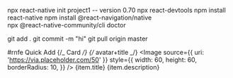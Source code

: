 npx react-native init project1 -- version 0.70
npx react-devtools
npm install react-native
npm install @react-navigation/native  
npx @react-native-community/cli doctor

git add .
git commit -m "hi"
git pull origin master

#rnfe
<View>
<Text style={styles.title}>Quick Add</Text>
{/_ Card _/}
<View style={styles.card}>
<View>
{/_ avatar+title _/}
<Image
source={{ uri: 'https://via.placeholder.com/50' }}
style={{
                                width: 60,
                                height: 60,
                                borderRadius: 10,
                            }}
/>
<View>
<View style={styles.boardItem}>
<Text style={styles.boardTitle}>{item.title}</Text>
<Text>{item.description}</Text>
</View>
<Icon
                                name="supervisor-account"
                                size={17}
                                color={COLORS.white}
                            />
</View>
</View>
<UIButton
                        title="Add Card"
                        onPress={{}}
                        textColor="white"
                        borderColor={COLORS.Main}
                        btnColor="#0C66E4"
                        marginVer={30}
                    />
</View>
</View>
